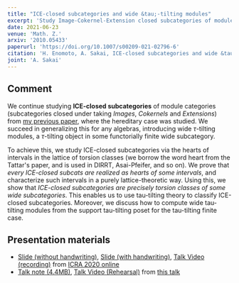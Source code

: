 ```yaml
---
title: "ICE-closed subcategories and wide &tau;-tilting modules"
excerpt: 'Study Image-Cokernel-Extension closed subcategories of module categories using the poset of torsion classes and &tau;-tilting theory.'
date: 2021-06-23
venue: 'Math. Z.'
arxiv: '2010.05433'
paperurl: 'https://doi.org/10.1007/s00209-021-02796-6'
citation: 'H. Enomoto, A. Sakai, ICE-closed subcategories and wide &tau;-tilting modules, to appear in Math. Z.'
joint: 'A. Sakai'
---
```


## Comment
We continue studying **ICE-closed subcategories** of module categories (subcategories closed under taking *Images*, *Cokernels* and *Extensions*) from [my previous paper](/papers/rigidICE/), where the hereditary case was studied.
We succeed in generalizing this for any algebras, introducing wide $\tau$-tilting modules, a $\tau$-tilting object in some functorially finite wide subcategory.

To achieve this, we study ICE-closed subcategories via the hearts of intervals in the lattice of torsion classes (we borrow the word heart from the Tattar's paper, and is used in DIRRT, Asai-Pfeifer, and so on). We prove that *every ICE-closed subcats are realized as hearts of some intervals*, and characterize such intervals in a purely lattice-theoretic way.
Using this, we show that *ICE-closed subcategories are precisely torsion classes of some wide subcategories*. This enables us to use tau-tilting theory to classify ICE-closed subcategories. Moreover, we discuss how to compute wide tau-tilting modules from the support tau-tilting poset for the tau-tilting finite case.

## Presentation materials
- [Slide (without handwriting)](/files/ICRA2020.pdf),
[Slide (with handwriting)](/files/ICRA2020-new.pdf),
[Talk Video (recording)](https://youtu.be/rRise7HzqS8) from [ICRA 2020 online](/talks/2020-11-23/)
- [Talk note (4.4MB)](/files/2021-01-14.pdf),
[Talk Video (Rehearsal)](https://www.youtube.com/watch?v=Hvr4Yjj_HMM) from [this talk](/talks/2021-01-14/)
